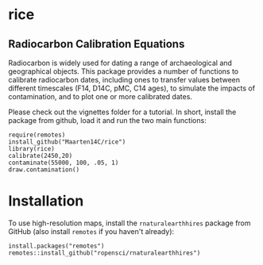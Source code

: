 # rice

## Radiocarbon Calibration Equations

Radiocarbon is widely used for dating a range of archaeological and geographical objects. This package provides a number of functions to calibrate radiocarbon dates, including ones to transfer values between different timescales (F14, D14C, pMC, C14 ages), to simulate the impacts of contamination, and to plot one or more calibrated dates.

Please check out the vignettes folder for a tutorial. In short, install the package from github, load it and run the two main functions:

```{r, eval=FALSE}
require(remotes)
install_github("Maarten14C/rice")
library(rice)
calibrate(2450,20)
contaminate(55000, 100, .05, 1)
draw.contamination()
```

# Installation

To use high-resolution maps, install the `rnaturalearthhires` package from GitHub (also install `remotes` if you haven't already):

```{r}
install.packages("remotes")
remotes::install_github("ropensci/rnaturalearthhires")
```
